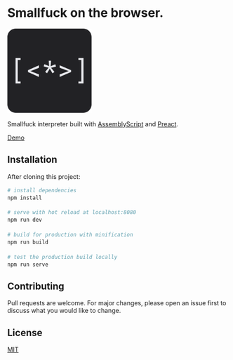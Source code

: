 # Smallfuck on the browser.

![Logo Smallfuck Interpreter](icon.png)

Smallfuck interpreter built with [AssemblyScript](assemblyscript.org/) and [Preact](https://preactjs.com/).

[Demo](https://smallf-k-interpreter.vercel.app/)

## Installation

After cloning this project:

``` bash
# install dependencies
npm install

# serve with hot reload at localhost:8080
npm run dev

# build for production with minification
npm run build

# test the production build locally
npm run serve
```

## Contributing
Pull requests are welcome. For major changes, please open an issue first to discuss what you would like to change.

## License
[MIT](LICENSE)


